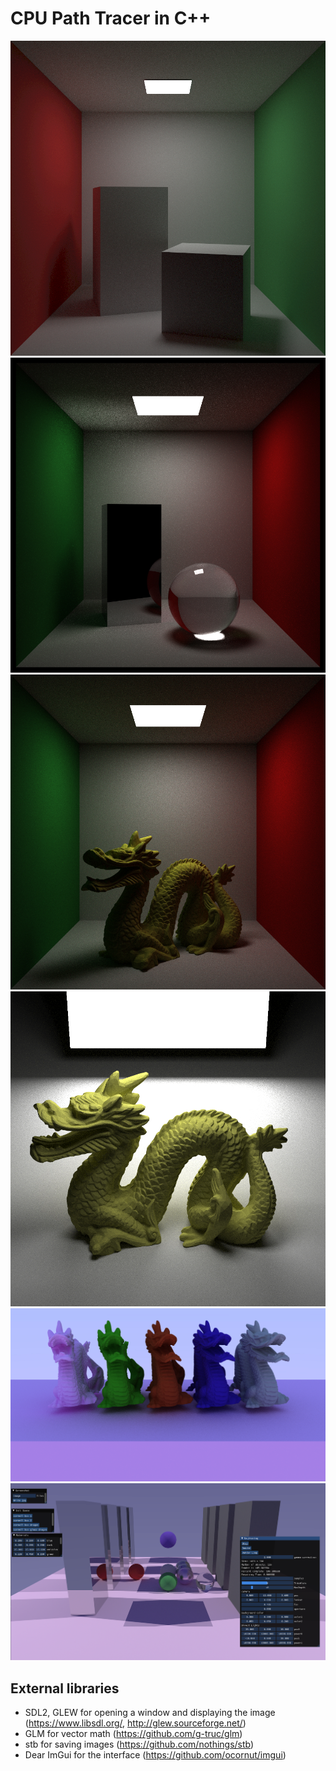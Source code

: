 # CPU Path Tracer in C++

![](images/cornell1.jpg)
![](images/cornell2.jpg)
![](images/cornellDragon.jpg)
![](images/dragon.jpg)
![](images/dragons.jpg)
![](images/interface.PNG)


## External libraries
- SDL2, GLEW for opening a window and displaying the image (https://www.libsdl.org/,  http://glew.sourceforge.net/)
- GLM for vector math (https://github.com/g-truc/glm)
- stb for saving images (https://github.com/nothings/stb)
- Dear ImGui for the interface (https://github.com/ocornut/imgui)